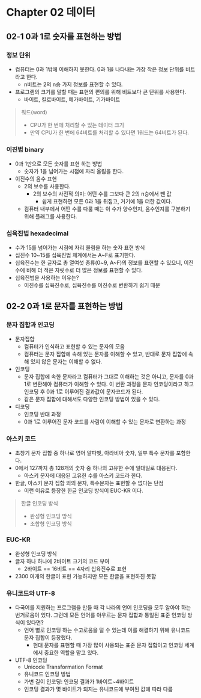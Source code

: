 # **Chapter 02 데이터**

## 02-1 0과 1로 숫자를 표현하는 방법

### 정보 단위

- 컴퓨터는 0과 1밖에 이해하지 못한다. 0과 1을 나타내는 가장 작은 정보 단위를 비트라고 한다.
    - n비트는 2의 n승 가지 정보를 표현할 수 있다.
- 프로그램의 크기를 말할 때는 표현의 편의를 위해 비트보다 큰 단위를 사용한다.
    - 바이트, 킬로바이트, 메가바이트, 기가바이트

> 워드(word)
> - CPU가 한 번에 처리할 수 있는 데이터 크기
> - 만약 CPU가 한 번에 64비트를 처리할 수 있다면 1워드는 64비트가 된다.


### 이진법 binary

- 0과 1만으로 모든 숫자를 표현 하는 방법
    - 숫자가 1을 넘어가는 시점에 자리 올림을 한다.
- 이진수의 음수 표현
    - 2의 보수를 사용한다.
        - 2의 보수의 사전적 의미: 어떤 수를 그보다 큰 2의 n승에서 뺀 값
            - 쉽게 표현하면 모든 0과 1을 뒤집고, 거기에 1을 더한 값이다.
    - 컴퓨터 내부에서 어떤 수를 다룰 때는 이 수가 양수인지, 음수인지를 구분하기 위해 플래그를 사용한다.

### 십육진법 hexadecimal

- 수가 15를 넘어가는 시점에 자리 올림을 하는 숫자 표현 방식
- 십진수 10~15를 십육진법 체계에서는 A~F로 표기한다.
- 십육진수는 한 글자로 총 열여섯 종류(0~9, A~F)의 정보를 표현할 수 있으니, 이진수에 비해 더 적은 자릿수로 더 많은 정보를 표현할 수 있다.
- 십육진법을 사용하는 이유는?
    - 이진수를 십육진수로, 십육진수를 이진수로 변환하기 쉽기 때문

## 02-2 0과 1로 문자를 표현하는 방법

### 문자 집합과 인코딩

- 문자집합
    - 컴퓨터가 인식하고 표현할 수 있는 문자의 모음
    - 컴퓨터는 문자 집합에 속해 있는 문자를 이해할 수 있고, 반대로 문자 집합에 속해 있지 않은 문자는 이해할 수 없다.
- 인코딩
    - 문자 집합에 속한 문자라고 컴퓨터가 그대로 이해하는 것은 아니고, 문자를 0과 1로 변환해야 컴퓨터가 이해할 수 있다. 이 변환 과정을 문자 인코딩이라고 하고 인코딩 후 0과 1로 이루어진 결과값이 문자코드가 된다.
    - 같은 문자 집합에 대해서도 다양한 인코딩 방법이 있을 수 있다.
- 디코딩
    - 인코딩 반대 과정
    - 0과 1로 이루어진 문자 코드를 사람이 이해할 수 있는 문자로 변환하는 과정

### 아스키 코드

- 초창기 문자 집합 중 하나로 영어 알파벳, 아라비아 숫자, 일부 특수 문자를 포함한다.
- 0에서 127까지 총 128개의 숫자 중 하나의 고유한 수에 일대일로 대응된다.
    - 아스키 문자에 대응된 고유한 수를 아스키 코드라 한다.
- 한글, 아스키 문자 집합 외의 문자, 특수문자는 표현할 수 없다는 단점
    - 이런 이유로 등장한 한글 인코딩 방식이 EUC-KR 이다.

> 한글 인코딩 방식
> - 완성형 인코딩 방식
> - 조합형 인코딩 방식

### EUC-KR

- 완성형 인코딩 방식
- 글자 하나 하나에 2바이트 크기의 코드 부여
  - 2바이트 == 16비트 == 4자리 십육진수로 표현
- 2300 여개의 한글이 표현 가능하지만 모든 한글을 표현하진 못함

### 유니코드와 UTF-8

- 다국어를 지원하는 프로그램을 만들 때 각 나라의 언어 인코딩을 모두 알아야 하는 번거로움이 있다. 그런데 모든 언어를 아우르는 문자 집합과 통일된 표준 인코딩 방식이 있다면?
    - 언어 별로 인코딩 하는 수고로움을 덜 수 있는데 이를 해결하기 위해 유니코드 문자 집합이 등장했다.
        - 현대 문자를 표현할 때 가장 많이 사용되는 표준 문자 집합이고 인코딩 세계에서 중요한 역할을 맡고 있다.
- UTF-8 인코딩
  - Unicode Transformation Format 
  - 유니코드 인코딩 방법
  - 가변 길이 인코딩: 인코딩 결과가 1바이트~4바이트
  - 인코딩 결과가 몇 바이트가 되지는 유니코드에 부여된 값에 따라 다름